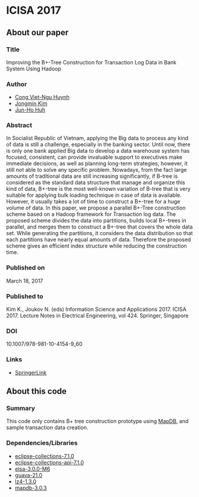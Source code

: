 # ICISA 2017

## About our paper

### Title
Improving the B+-Tree Construction for Transaction Log Data in Bank System Using Hadoop

### Author
- [Cong Viet-Ngu Huynh]( mailto:hcvngu@pukyong.ac.kr )
- [Jongmin Kim]( mailto:jmkim@pukyong.ac.kr )
- [Jun-Ho Huh]( mailto:72networks@cup.ac.kr )

### Abstract
In Socialist Republic of Vietnam, applying the Big data to process any kind of data is still a challenge, especially in the banking sector. Until now, there is only one bank applied Big data to develop a data warehouse system has focused, consistent, can provide invaluable support to executives make immediate decisions, as well as planning long-term strategies, however, it still not able to solve any specific problem. Nowadays, from the fact large amounts of traditional data are still increasing significantly, if B-tree is considered as the standard data structure that manage and organize this kind of data, B+-tree is the most well-known variation of B-tree that is very suitable for applying bulk loading technique in case of data is available. However, it usually takes a lot of time to construct a B+-tree for a huge volume of data. In this paper, we propose a parallel B+-Tree construction scheme based on a Hadoop framework for Transaction log data. The proposed scheme divides the data into partitions, builds local B+-trees in parallel, and merges them to construct a B+-tree that covers the whole data set. While generating the partitions, it considers the data distribution so that each partitions have nearly equal amounts of data. Therefore the proposed scheme gives an efficient index structure while reducing the construction time. 

### Published on
March 18, 2017

### Published to
Kim K., Joukov N. (eds) Information Science and Applications 2017. ICISA 2017. Lecture Notes in Electrical Engineering, vol 424. Springer, Singapore

### DOI
10.1007/978-981-10-4154-9_60

### Links
- [SpringerLink]( https://link.springer.com/chapter/10.1007/978-981-10-4154-9_60 )


## About this code

### Summary
This code only contains B+ tree construction prototype using [MapDB]( http://www.mapdb.org ), and sample transaction data creation.


### Dependencies/Libraries
- [eclipse-collections-7.1.0]( https://mvnrepository.com/artifact/org.eclipse.collections/eclipse-collections/7.1.0 )
- [eclipse-collections-api-7.1.0]( https://mvnrepository.com/artifact/org.eclipse.collections/eclipse-collections-api/7.1.0 )
- [elsa-3.0.0-M6]( https://mvnrepository.com/artifact/org.mapdb/elsa/3.0.0-M6 )
- [guava-21.0]( https://mvnrepository.com/artifact/com.google.guava/guava/21.0 )
- [lz4-1.3.0]( https://mvnrepository.com/artifact/net.jpountz.lz4/lz4/1.3.0 )
- [mapdb-3.0.3]( https://mvnrepository.com/artifact/org.mapdb/mapdb/3.0.3 )


